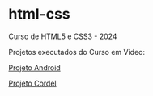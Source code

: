 # html-css
 Curso de HTML5 e CSS3 - 2024

 Projetos executados do Curso em Video:
 <p><a href="https://rodrigosoutof.github.io/html-css/desafios/desafio10/" target="_blank" rel="external">Projeto Android</a></p>
 <p><a href="https://rodrigosoutof.github.io/html-css/desafios/desafio12/" target="_blank" rel="external">Projeto Cordel</a></p>

